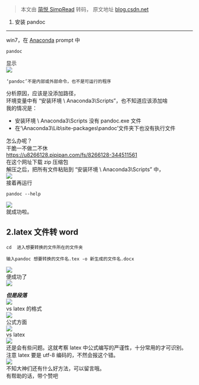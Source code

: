 > 本文由 [简悦 SimpRead](http://ksria.com/simpread/) 转码， 原文地址 [blog.csdn.net](https://blog.csdn.net/qq_35159009/article/details/105039784)

1. 安装 pandoc
------------

win7，在 [Anaconda](https://so.csdn.net/so/search?q=Anaconda&spm=1001.2101.3001.7020) prompt 中

```
pandoc 

```

显示  
![](https://img-blog.csdnimg.cn/20200323004005793.png)

```
‘pandoc’不是内部或外部命令，也不是可运行的程序

```

分析原因，应该是没添加路径，  
环境变量中有 “安装环境 \ Anaconda3\Scripts”，也不知道应该添加啥  
我的情况是：

*   安装环境 \ Anaconda3\Scripts 没有 pandoc.exe 文件
*   在‘\Anaconda3\Lib\site-packages\pandoc’文件夹下也没有执行文件

怎么办呢？  
干脆一不做二不休  
https://u8266128.pipipan.com/fs/8266128-344511561  
在这个网址下载 zip 压缩包  
解压之后，把所有文件粘贴到 “安装环境 \ Anaconda3\Scripts” 中，  
![](https://img-blog.csdnimg.cn/20200323005826905.png)  
接着再运行

```
pandoc --help

```

![](https://img-blog.csdnimg.cn/20200323004034745.png?x-oss-process=image/watermark,type_ZmFuZ3poZW5naGVpdGk,shadow_10,text_aHR0cHM6Ly9ibG9nLmNzZG4ubmV0L3FxXzM1MTU5MDA5,size_16,color_FFFFFF,t_70)  
就成功啦。

2.latex 文件转 word
----------------

```
cd  进入想要转换的文件所在的文件夹

输入pandoc 想要转换的文件名.tex -o 新生成的文件名.docx

```

![](https://img-blog.csdnimg.cn/2020032301052738.png)  
便成功了  
![](https://img-blog.csdnimg.cn/20200323010603207.png)

_**但是段落**_  
![](https://img-blog.csdnimg.cn/20200323010707738.png?x-oss-process=image/watermark,type_ZmFuZ3poZW5naGVpdGk,shadow_10,text_aHR0cHM6Ly9ibG9nLmNzZG4ubmV0L3FxXzM1MTU5MDA5,size_16,color_FFFFFF,t_70)  
vs latex 的格式  
![](https://img-blog.csdnimg.cn/20200323010805836.png)  
公式方面  
![](https://img-blog.csdnimg.cn/2020032301073241.png?x-oss-process=image/watermark,type_ZmFuZ3poZW5naGVpdGk,shadow_10,text_aHR0cHM6Ly9ibG9nLmNzZG4ubmV0L3FxXzM1MTU5MDA5,size_16,color_FFFFFF,t_70)  
vs latex  
![](https://img-blog.csdnimg.cn/20200323010833548.png)  
还是会有些问题。这就考察 latex 中公式编写的严谨性，十分常用的才可识别。  
注意 latex 要是 utf-8 编码的，不然会报这个错。  
![](https://img-blog.csdnimg.cn/20200323010947265.png)  
不知大神们还有什么好方法，可以留言哦。  
有帮助的话，带个赞吧